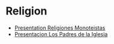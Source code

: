 # Religion

- [Presentation Religiones Monoteistas](https://aula21-my.sharepoint.com/:p:/g/personal/4552854_alu365_murciaeduca_es/EWkQCGXFTh1Ag2zeFp1LsZMBEIPmB-M3TEEsF-L-hCvDLQ?e=4QMJd2)
- [Presentacion Los Padres de la Iglesia](https://1drv.ms/p/s!ArQ0PQoBkeSNgakyP_OT6DIehR5wrw?e=ksaBy8&nav=eyJzSWQiOjMxMSwiY0lkIjo1MTk2ODgxNDB9)
